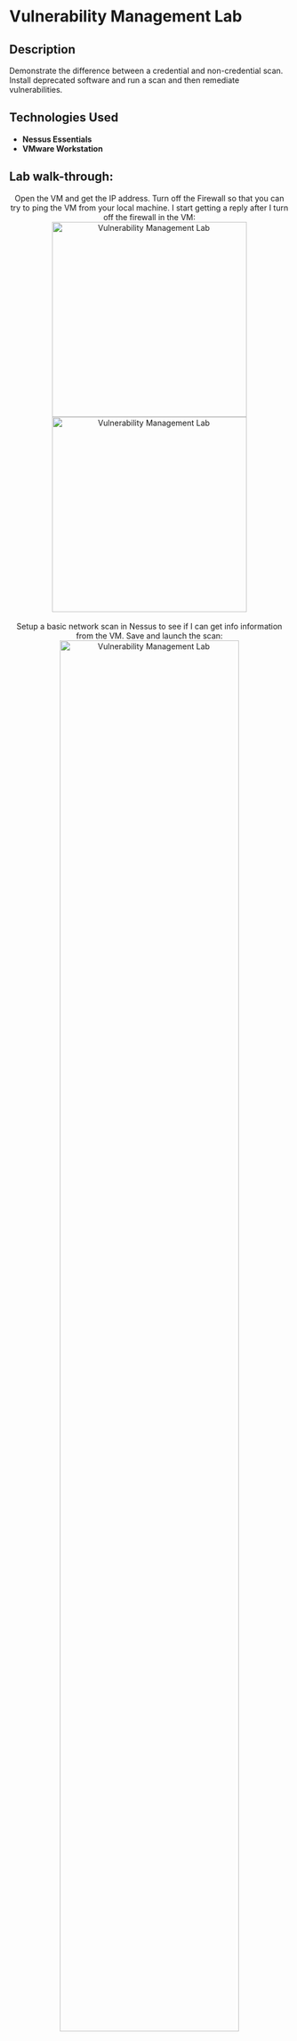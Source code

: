<h1>Vulnerability Management Lab</h1>


<h2>Description</h2>
Demonstrate the difference between a credential and non-credential scan. Install deprecated software and run a scan and then remediate vulnerabilities.
<br />


<h2>Technologies Used</h2>

- <b>Nessus Essentials</b> 
- <b>VMware Workstation</b>



<h2>Lab walk-through:</h2>

<p align="center">
Open the VM and get the IP address. Turn off the Firewall so that you can try to ping the VM from your local machine. I start getting a reply after I turn off the firewall in the VM: 
<br/>
  <img src="https://imgur.com/Cn2KPqq.png" width="350" alt="Vulnerability Management Lab" hspace="20" />
  <img src="https://imgur.com/NXQTgS8.png" width="350" alt="Vulnerability Management Lab"/> 
<br />
<br />
 Setup a basic network scan in Nessus to see if I can get info information from the VM. Save and launch the scan: <br/>
<img src="https://imgur.com/1V1F3Jf.png" height="80%" width="80%" alt="Vulnerability Management Lab"/>
<br />
 <img src="https://imgur.com/Q18kB2K.png" height="80%" width="80%" alt="Vulnerability Management Lab"/>
<br />
<br />
Review the non-credential scan results when complete:  <br/>
<img src="https://imgur.com/vLjNTSj.png" height="80%" width="80%" alt="Vulnerability Management Lab"/>
<br />
<img src="https://imgur.com/GjK0nVY.png" height="80%" width="80%" alt="Vulnerability Management Lab"/>  
<br />
<br />
Edit the basic scan to run with Nessus/Tenable recommendations:
<br/>
- <b>Remote Registry enabled</b> <br />
  <img src="https://imgur.com/4K4flWQ.png" height="40%" width="40%" alt="Vulnerability Management Lab"/>
<br />
- <b>File and Printer Sharing on</b> <br />
  <img src="https://imgur.com/a44BgOC.png" height="50%" width="50%" alt="Vulnerability Management Lab"/>
<br />
- <b>Notifications disabled in User Account Control Settings</b> <br />
- <b>Add a policy in the Registry (for scanning a host that is not an admin). Documentation <a href="https://community.tenable.com/s/article/Scanning-with-non-default-Windows-Administrator-Account">here</a>.</b> <br />
<br />
  Now that the above changes are made in the VM, we can go into Nessus Essentials and setup the scan with Windows credentials. Doing this will allow the scanner to dig for more information and find more vulnerabilities:  <br/>
<img src="https://imgur.com/p4Wkonb.png" height="50%" width="50%" alt="Vulnerability Management Lab"/>

<br />
<br />
Look at the results of the credentialed scan. THere are more vulnerabilities listed now compared to when we ran a basic scan in the beginning of the lab:  <br/>
<img src="https://imgur.com/TGSumO0.png" height="80%" width="80%" alt="Vulnerability Management Lab"/>
<br />
<img src="https://imgur.com/BSpnFPc.png" height="80%" width="80%" alt="Vulnerability Management Lab"/>
<br />
<br />
I wanted to install a deprecated version of Firefox on my VM to see how that would affect the vulnerability scan. Once Firefox is installed, I am going to run the same scan to see how the results change:  <br/>
<img src="https://imgur.com/L6kGbKO.png" height="50%" width="50%" alt="Vulnerability Management Lab"/>
<br />
<br />
There are a lot more vulnerabilities on the VM after installing an old version of Firefox. If you look in the History tab, you can see that the amount of critical vulnerabilities has increased in the pie chart towards the right-side of the screen:  <br/>
<img src="https://imgur.com/iZahTSx.png" height="80%" width="80%" alt="Vulnerability Management Lab"/><br/>
<img src="https://imgur.com/jfQ7dgv.png" height="80%" width="80%" alt="Vulnerability Management Lab"/><br/>

<br />
<br />
Start remediating vulnerabilities. A lot of critical vulnerabilities stem from Firefox and Windows 10 being out of date. Run Windows 10 updates and uninstall Firefox. I could have also updated Firefox, but since I installed a deprecated version of Firefox for the sake of this lab, I am just going to uninstall the software.<br/>
<img src="https://imgur.com/F4zV0ky.png" height="50%" width="50%" alt="Vulnerability Management Lab"/>

<br />
<br />
After updating Windows 10 and uninstalling Firefox, we can see that there are no more critical vulnerabilities:  <br/>
<img src="https://imgur.com/sV8Rysd.png" height="80%" width="80%" alt="Vulnerability Management Lab"/> <br/><br/>
In the VPR Threat tab, we can see that the Firefox threat is no longer there. While here, we can click on the threat present and view more details. There is a "See Also" link that takes us to another site that gives more information on the threat as well:  <br/>
<img src="https://imgur.com/NuMAuKj.png" height="80%" width="80%" alt="Vulnerability Management Lab"/> <br/><br/>
The History tab here shows that as we remediated the vulnerabilities, there are less vulnerabilities present on the VM. Furthermore, there are no critical vulnerabilities:  <br/>
<img src="https://imgur.com/1iEDLRz.png" height="80%" width="80%" alt="Vulnerability Management Lab"/>

<br />
<br />
</p>

<!--
 ```diff
- text in red
+ text in green
! text in orange
# text in gray
@@ text in purple (and bold)@@
```
--!>
